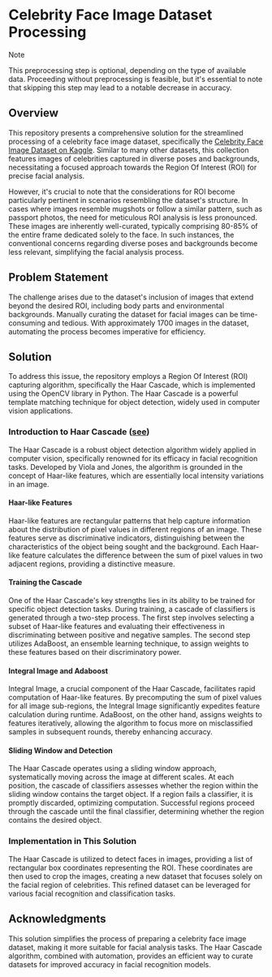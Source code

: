 # Celebrity Face Image Dataset Processing

> [!NOTE]  
> This preprocessing step is optional, depending on the type of available data. Proceeding without preprocessing is feasible, but it's essential to note that skipping this step may lead to a notable decrease in accuracy.

## Overview

This repository presents a comprehensive solution for the streamlined processing of a celebrity face image dataset, specifically the [Celebrity Face Image Dataset on Kaggle](https://www.kaggle.com/datasets/vishesh1412/celebrity-face-image-dataset). Similar to many other datasets, this collection features images of celebrities captured in diverse poses and backgrounds, necessitating a focused approach towards the Region Of Interest (ROI) for precise facial analysis.

However, it's crucial to note that the considerations for ROI become particularly pertinent in scenarios resembling the dataset's structure. In cases where images resemble mugshots or follow a similar pattern, such as passport photos, the need for meticulous ROI analysis is less pronounced. These images are inherently well-curated, typically comprising 80-85% of the entire frame dedicated solely to the face. In such instances, the conventional concerns regarding diverse poses and backgrounds become less relevant, simplifying the facial analysis process.

## Problem Statement

The challenge arises due to the dataset's inclusion of images that extend beyond the desired ROI, including body parts and environmental backgrounds. Manually curating the dataset for facial images can be time-consuming and tedious. With approximately 1700 images in the dataset, automating the process becomes imperative for efficiency.

## Solution

To address this issue, the repository employs a Region Of Interest (ROI) capturing algorithm, specifically the Haar Cascade, which is implemented using the OpenCV library in Python. The Haar Cascade is a powerful template matching technique for object detection, widely used in computer vision applications.

### Introduction to Haar Cascade ([see](https://github.com/opencv/opencv/tree/master/data/haarcascades))

The Haar Cascade is a robust object detection algorithm widely applied in computer vision, specifically renowned for its efficacy in facial recognition tasks. Developed by Viola and Jones, the algorithm is grounded in the concept of Haar-like features, which are essentially local intensity variations in an image.

#### Haar-like Features

Haar-like features are rectangular patterns that help capture information about the distribution of pixel values in different regions of an image. These features serve as discriminative indicators, distinguishing between the characteristics of the object being sought and the background. Each Haar-like feature calculates the difference between the sum of pixel values in two adjacent regions, providing a distinctive measure.

#### Training the Cascade

One of the Haar Cascade's key strengths lies in its ability to be trained for specific object detection tasks. During training, a cascade of classifiers is generated through a two-step process. The first step involves selecting a subset of Haar-like features and evaluating their effectiveness in discriminating between positive and negative samples. The second step utilizes AdaBoost, an ensemble learning technique, to assign weights to these features based on their discriminatory power.

#### Integral Image and Adaboost

Integral Image, a crucial component of the Haar Cascade, facilitates rapid computation of Haar-like features. By precomputing the sum of pixel values for all image sub-regions, the Integral Image significantly expedites feature calculation during runtime. AdaBoost, on the other hand, assigns weights to features iteratively, allowing the algorithm to focus more on misclassified samples in subsequent rounds, thereby enhancing accuracy.

#### Sliding Window and Detection

The Haar Cascade operates using a sliding window approach, systematically moving across the image at different scales. At each position, the cascade of classifiers assesses whether the region within the sliding window contains the target object. If a region fails a classifier, it is promptly discarded, optimizing computation. Successful regions proceed through the cascade until the final classifier, determining whether the region contains the desired object.

### Implementation in This Solution

The Haar Cascade is utilized to detect faces in images, providing a list of rectangular box coordinates representing the ROI. These coordinates are then used to crop the images, creating a new dataset that focuses solely on the facial region of celebrities. This refined dataset can be leveraged for various facial recognition and classification tasks.

## Acknowledgments

This solution simplifies the process of preparing a celebrity face image dataset, making it more suitable for facial analysis tasks. The Haar Cascade algorithm, combined with automation, provides an efficient way to curate datasets for improved accuracy in facial recognition models.
